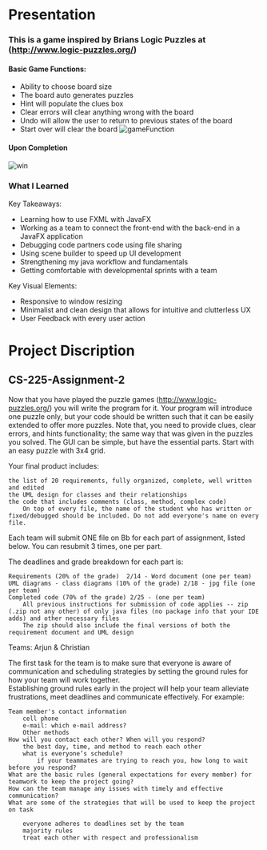 # Presentation
### This is a game inspired by Brians Logic Puzzles at (http://www.logic-puzzles.org/)
#### Basic Game Functions:
- Ability to choose board size
- The board auto generates puzzles
- Hint will populate the clues box
- Clear errors will clear anything wrong with the board
- Undo will allow the user to return to previous states of the board
- Start over will clear the board
![gameFunction](https://cdn.discordapp.com/attachments/857973303880187916/950453575279067146/show.gif)
#### Upon Completion
![win](https://cdn.discordapp.com/attachments/857973303880187916/950453575673327666/win.gif)
### What I Learned

Key Takeaways:
- Learning how to use FXML with JavaFX
- Working as a team to connect the front-end with the back-end in a JavaFX application
- Debugging code partners code using file sharing 
- Using scene builder to speed up UI development
- Strengthening my java workflow and fundamentals
- Getting comfortable with developmental sprints with a team

Key Visual Elements:
- Responsive to window resizing
- Minimalist and clean design that allows for intuitive and clutterless UX
- User Feedback with every user action
# Project Discription
## CS-225-Assignment-2

Now that you have played the puzzle games (http://www.logic-puzzles.org/) you will write the program for it.
Your program will introduce one puzzle only, but your code should be written such that it can be easily extended to offer more puzzles.
Note that, you need to provide clues, clear errors, and hints functionality; the same way that was given in the puzzles you solved. The GUI can be simple, but have the essential parts.
Start with an easy puzzle with 3x4 grid.

Your final product includes:

    the list of 20 requirements, fully organized, complete, well written and edited
    the UML design for classes and their relationships
    the code that includes comments (class, method, complex code)
        On top of every file, the name of the student who has written or fixed/debugged should be included. Do not add everyone's name on every file.


Each team will submit ONE file on Bb for each part of assignment, listed below. You can resubmit 3 times, one per part.

The deadlines and grade breakdown for each part is:

    Requirements (20% of the grade)  2/14 - Word document (one per team)
    UML diagrams - class diagrams (10% of the grade) 2/18 - jpg file (one per team)
    Completed code (70% of the grade) 2/25 - (one per team)
        All previous instructions for submission of code applies -- zip (.zip not any other) of only java files (no package info that your IDE adds) and other necessary files
        The zip should also include the final versions of both the requirement document and UML design

Teams:
Arjun & Christian

The first task for the team is to make sure that everyone is aware of communication and scheduling strategies by setting the ground rules for how your team will work together.  
Establishing ground rules early in the project will help your team alleviate frustrations, meet deadlines and communicate effectively. For example:

    Team member's contact information
        cell phone
        e-mail: which e-mail address?
        Other methods
    How will you contact each other? When will you respond?
        the best day, time, and method to reach each other
        what is everyone’s schedule?
            if your teammates are trying to reach you, how long to wait before you respond?
    What are the basic rules (general expectations for every member) for teamwork to keep the project going?
    How can the team manage any issues with timely and effective communication?
    What are some of the strategies that will be used to keep the project on task

        everyone adheres to deadlines set by the team
        majority rules
        treat each other with respect and professionalism
